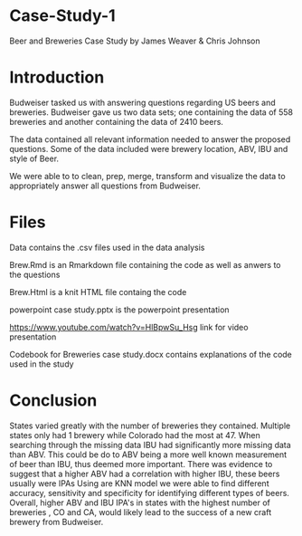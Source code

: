 # Case-Study-1
Beer and Breweries Case Study by James Weaver & Chris Johnson
# Introduction
Budweiser tasked us with answering questions regarding US beers and breweries.  Budweiser gave us two data sets; one containing the data of 558 breweries and another containing the data of 2410 beers.

The data contained all relevant information needed to answer the proposed questions.  Some of the data included were brewery location, ABV, IBU and style of Beer.

We were able to to clean, prep, merge, transform and visualize the data to appropriately answer all questions from Budweiser.

# Files
Data contains the .csv files used in the data analysis

Brew.Rmd is an Rmarkdown file containing the code as well as anwers to the questions

Brew.Html is a knit HTML file containg the code

powerpoint case study.pptx is the powerpoint presentation 

https://www.youtube.com/watch?v=HlBpwSu_Hsg link for video presentation

Codebook for Breweries case study.docx contains explanations of the code used in the study

# Conclusion
States varied greatly with the number of breweries they contained.  Multiple states only had 1 brewery while Colorado had the most at 47.
When searching through the missing data IBU had significantly more missing data than ABV.  This could be do to ABV being a more well known measurement of beer than IBU, thus deemed more important.
There was evidence to suggest that a higher ABV had a correlation with higher IBU, these beers usually were IPAs
Using are KNN model we were able to find different accuracy, sensitivity and specificity for identifying different types of beers.
Overall, higher ABV and IBU IPA's in states with the highest number of breweries , CO and CA, would likely lead to the success of a new craft brewery from Budweiser.
